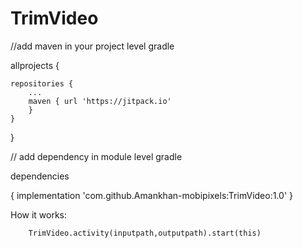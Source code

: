 # TrimVideo

//add maven in your project level gradle

allprojects {

	repositories {
		...
		maven { url 'https://jitpack.io' 
		}
	}
}

// add dependency in module level gradle
 
dependencies

{
implementation 'com.github.Amankhan-mobipixels:TrimVideo:1.0'
}

How it works:

        TrimVideo.activity(inputpath,outputpath).start(this)
